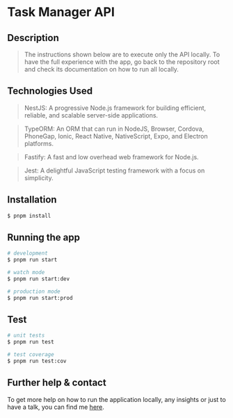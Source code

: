 # Task Manager API

## Description

> The instructions shown below are to execute only the API locally. To have the full experience with the app, go back to the repository root and check its documentation on how to run all locally.

## Technologies Used

> NestJS: A progressive Node.js framework for building efficient, reliable, and scalable server-side applications.

> TypeORM: An ORM that can run in NodeJS, Browser, Cordova, PhoneGap, Ionic, React Native, NativeScript, Expo, and Electron platforms.

> Fastify: A fast and low overhead web framework for Node.js.

> Jest: A delightful JavaScript testing framework with a focus on simplicity.

## Installation

```bash
$ pnpm install
```

## Running the app

```bash
# development
$ pnpm run start

# watch mode
$ pnpm run start:dev

# production mode
$ pnpm run start:prod
```

## Test

```bash
# unit tests
$ pnpm run test

# test coverage
$ pnpm run test:cov
```

## Further help & contact

To get more help on how to run the application locally, any insights or just to have a talk, you can find me [here](https://www.linkedin.com/in/brenofelicio/).
